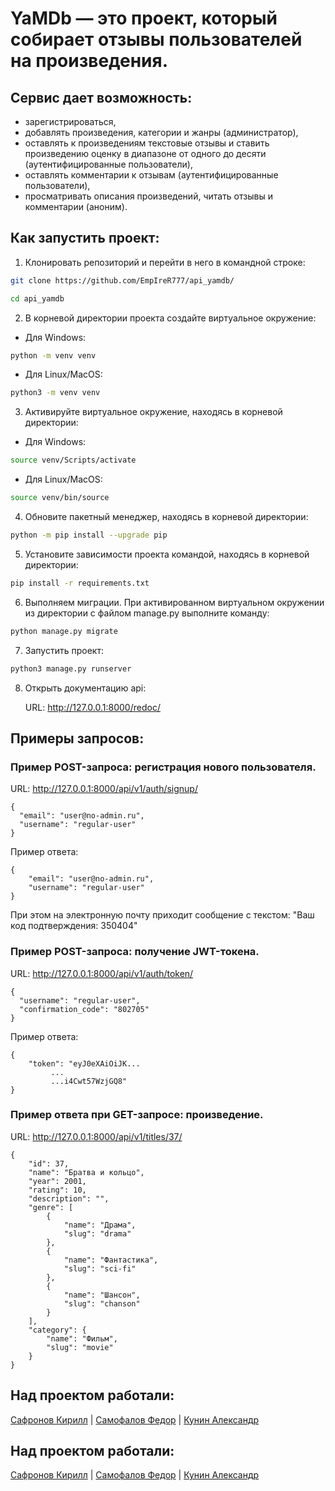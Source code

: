 # YaMDb — это проект, который собирает отзывы пользователей на произведения.

## Сервис дает возможность:
- зарегистрироваться,
- добавлять произведения, категории и жанры (администратор),
- оставлять к произведениям текстовые отзывы и ставить произведению оценку в диапазоне от одного до десяти (аутентифицированные пользователи),
- оставлять комментарии к отзывам (аутентифицированные пользователи),
- просматривать описания произведений, читать отзывы и комментарии (аноним).


## Как запустить проект:

1. Клонировать репозиторий и перейти в него в командной строке:
```sh
git clone https://github.com/EmpIreR777/api_yamdb/
```
```sh
cd api_yamdb
```
2. В корневой директории проекта создайте виртуальное окружение:

- Для Windows:
```sh
python -m venv venv
```
- Для Linux/MacOS:
```sh
python3 -m venv venv
```
3. Активируйте виртуальное окружение, находясь в корневой директории:
- Для Windows:
```sh
source venv/Scripts/activate
```
- Для Linux/MacOS:
```sh
source venv/bin/source
```

4. Обновите пакетный менеджер, находясь в корневой директории:
```sh
python -m pip install --upgrade pip
```
5. Установите зависимости проекта командой, находясь в корневой директории:
```sh
pip install -r requirements.txt
```
6. Выполняем миграции. При активированном виртуальном окружении из директории с файлом manage.py выполните команду:
```sh
python manage.py migrate
```
7. Запустить проект:
```sh
python3 manage.py runserver
```
8. Открыть документацию api:

    URL: http://127.0.0.1:8000/redoc/



## Примеры запросов:
### Пример POST-запроса: регистрация нового пользователя.
URL: http://127.0.0.1:8000/api/v1/auth/signup/
```
{
  "email": "user@no-admin.ru",
  "username": "regular-user"
}
```
Пример ответа:
```
{
    "email": "user@no-admin.ru",
    "username": "regular-user"
}
```
При этом на электронную почту приходит сообщение с текстом: "Ваш код подтверждения: 350404"


### Пример POST-запроса: получение JWT-токена.
URL: http://127.0.0.1:8000/api/v1/auth/token/
```
{
  "username": "regular-user",
  "confirmation_code": "802705"
}
```
Пример ответа:
```
{
    "token": "eyJ0eXAiOiJK...
         ...
         ...i4Cwt57WzjGQ8"
}
```


### Пример ответа при GET-запросе: произведение.
URL: http://127.0.0.1:8000/api/v1/titles/37/
```
{
    "id": 37,
    "name": "Братва и кольцо",
    "year": 2001,
    "rating": 10,
    "description": "",
    "genre": [
        {
            "name": "Драма",
            "slug": "drama"
        },
        {
            "name": "Фантастика",
            "slug": "sci-fi"
        },
        {
            "name": "Шансон",
            "slug": "chanson"
        }
    ],
    "category": {
        "name": "Фильм",
        "slug": "movie"
    }
}
```


## Над проектом работали:
[Сафронов Кирилл](https://github.com/EmpIreR777) |
[Самофалов Федор](https://github.com/FedorSamofalov) |
[Кунин Александр](https://github.com/K-u-n-i-n)

## Над проектом работали:
[Сафронов Кирилл](https://github.com/EmpIreR777) |
[Самофалов Федор](https://github.com/FedorSamofalov) |
[Кунин Александр](https://github.com/K-u-n-i-n)